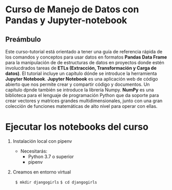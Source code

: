 #  Curso de Manejo de Datos con Pandas y Jupyter-notebook

## Preámbulo

Este curso-tutorial está orientado a tener una guía de referencia rápida de los comandos y conceptos para usar datos en formatos **Pandas Data Frame** para la manipulación de de estructuras de datos en proyectos donde estén involucdrados tareas de **ETLs  (Extracción, Transformación y Carga de datos)**.  El tutorial incluye un capítulo dónde se introduce la herramienta **Jupyter Notebook**. **Jupyter Notebook** es una aplicación web de código abierto que nos permite crear y compartir código y documentos.  Un capítulo dpnde también se introduce la librería Numpy. **NumPy** es una biblioteca para el lenguaje de programación Python que da soporte para crear vectores y matrices grandes multidimensionales, junto con una gran colección de funciones matemáticas de alto nivel para operar con ellas. 






# Ejecutar los notebooks del curso

1. Instalación local con pipenv 
    * Necesitarás:
        * Python 3.7 o superior
        * pipenv
        
2. Creamos en entorno virtual 

    `
    $ mkdir djangogirls`
    `
    $ cd djangogirls
    `